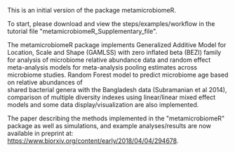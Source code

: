 This is an initial version of the package metamicrobiomeR.   

To start, please download and view the steps/examples/workflow in the tutorial file "metamicrobiomeR_Supplementary_file". 

The metamicrobiomeR package implements Generalized Additive Model for Location, Scale and Shape (GAMLSS) 
    with zero inflated beta (BEZI) family for analysis of microbiome relative abundance data and 
    random effect meta-analysis models for meta-analysis pooling estimates across microbiome studies.
    Random Forest model to predict microbiome age based on relative abundances of  
    shared bacterial genera with the Bangladesh data (Subramanian et al 2014), 
    comparison of multiple diversity indexes using linear/linear mixed effect models 
    and some data display/visualization are also implemented.

The paper describing the methods implemented in the "metamicrobiomeR" package as well as simulations, and example analyses/results are now available in preprint at: https://www.biorxiv.org/content/early/2018/04/04/294678. 
